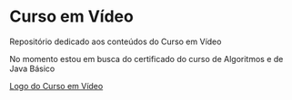 # Curso em Vídeo
Repositório dedicado aos conteúdos do Curso em Vídeo

No momento estou em busca do certificado do curso de Algoritmos e de Java Básico

[Logo do Curso em Vídeo](https://www.cursoemvideo.com/wp-content/uploads/2019/08/cursoemvideo-logo.png)
